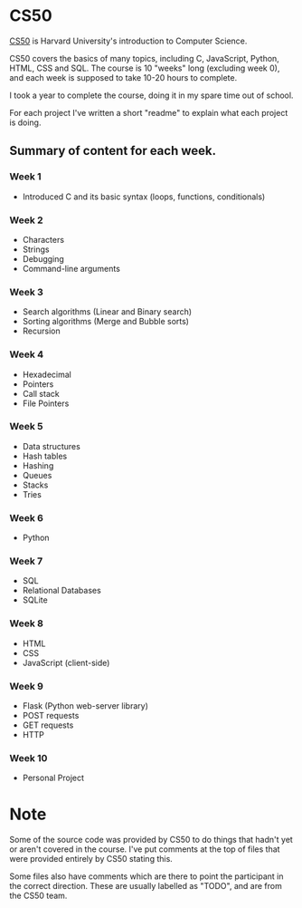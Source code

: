 # CS50

<a href="https://www.edx.org/learn/computer-science/harvard-university-cs50-s-introduction-to-computer-science">CS50</a> is Harvard University's introduction to Computer Science.

CS50 covers the basics of many topics, including C, JavaScript, Python, HTML, CSS and SQL.
The course is 10 "weeks" long (excluding week 0), and each week is supposed to take 10-20 hours to complete.

I took a year to complete the course, doing it in my spare time out of school.

For each project I've written a short "readme" to explain what each project is doing.

## Summary of content for each week.

### Week 1
* Introduced C and its basic syntax (loops, functions, conditionals)

### Week 2
* Characters
* Strings
* Debugging
* Command-line arguments

### Week 3
* Search algorithms (Linear and Binary search)
* Sorting algorithms (Merge and Bubble sorts)
* Recursion

### Week 4
* Hexadecimal
* Pointers
* Call stack
* File Pointers

### Week 5
* Data structures
* Hash tables
* Hashing
* Queues
* Stacks
* Tries

### Week 6
* Python

### Week 7
* SQL
* Relational Databases
* SQLite

### Week 8
* HTML
* CSS
* JavaScript (client-side)

### Week 9
* Flask (Python web-server library)
* POST requests
* GET requests
* HTTP

### Week 10 
* Personal Project

# Note

Some of the source code was provided by CS50 to do things that hadn't yet or aren't covered in the course.
I've put comments at the top of files that were provided entirely by CS50 stating this.

Some files also have comments which are there to point the participant in the correct direction.
These are usually labelled as "TODO", and are from the CS50 team.